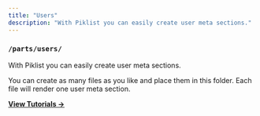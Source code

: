 ```yaml
---
title: "Users"
description: "With Piklist you can easily create user meta sections."
---
```


### `/parts/users/`

With Piklist you can easily create user meta sections.

You can create as many files as you like and place them in this folder. Each file will render one user meta section.

**[View Tutorials &rightarrow;](/tutorials/users/)**
